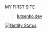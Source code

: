 MY FIRST SITE

> [lutsenko.dev](https://lutsenko.dev)

[![Netlify Status](https://api.netlify.com/api/v1/badges/78cf2005-69d7-4ac3-819c-453b5617f08f/deploy-status)](https://app.netlify.com/sites/lutsenko/deploys)
